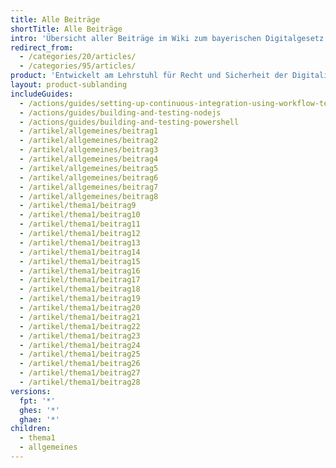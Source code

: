 ```yaml
---
title: Alle Beiträge
shortTitle: Alle Beiträge
intro: 'Übersicht aller Beiträge im Wiki zum bayerischen Digitalgesetz'
redirect_from:
  - /categories/20/articles/
  - /categories/95/articles/
product: 'Entwickelt am Lehrstuhl für Recht und Sicherheit der Digitalisierung (TUM) in Zusammenarbeit mit Studierenden der Hochschule für Politik München (TUM)'
layout: product-sublanding
includeGuides:
  - /actions/guides/setting-up-continuous-integration-using-workflow-templates
  - /actions/guides/building-and-testing-nodejs
  - /actions/guides/building-and-testing-powershell
  - /artikel/allgemeines/beitrag1
  - /artikel/allgemeines/beitrag2
  - /artikel/allgemeines/beitrag3
  - /artikel/allgemeines/beitrag4
  - /artikel/allgemeines/beitrag5
  - /artikel/allgemeines/beitrag6
  - /artikel/allgemeines/beitrag7
  - /artikel/allgemeines/beitrag8
  - /artikel/thema1/beitrag9
  - /artikel/thema1/beitrag10
  - /artikel/thema1/beitrag11
  - /artikel/thema1/beitrag12
  - /artikel/thema1/beitrag13
  - /artikel/thema1/beitrag14
  - /artikel/thema1/beitrag15
  - /artikel/thema1/beitrag16
  - /artikel/thema1/beitrag17
  - /artikel/thema1/beitrag18
  - /artikel/thema1/beitrag19
  - /artikel/thema1/beitrag20
  - /artikel/thema1/beitrag21
  - /artikel/thema1/beitrag22
  - /artikel/thema1/beitrag23
  - /artikel/thema1/beitrag24
  - /artikel/thema1/beitrag25
  - /artikel/thema1/beitrag26
  - /artikel/thema1/beitrag27
  - /artikel/thema1/beitrag28
versions:
  fpt: '*'
  ghes: '*'
  ghae: '*'
children:
  - thema1
  - allgemeines
---
```


